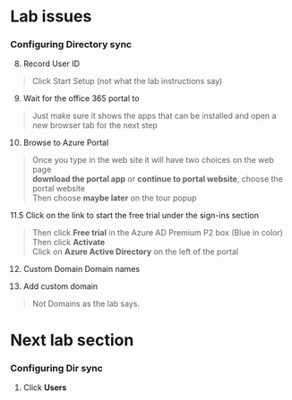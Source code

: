 # Lab issues

### Configuring Directory sync


8. Record User ID

>Click Start Setup (not what the lab instructions say)

9. Wait for the office 365 portal to 

>Just make sure it shows the apps that can be installed and open a new browser tab for the next step

10. Browse to Azure Portal

>Once you type in the web site it will have two choices on the web page <br>
>**download the portal app** or **continue to portal website**, choose the portal website<br>
>Then choose **maybe later** on the tour popup

11.5 Click on the link to start the free trial under the sign-ins section

>Then click **Free trial** in the Azure AD Premium P2 box (Blue in color) <br>
>Then click **Activate** <br>
>Click on **Azure Active Directory** on the left of the portal

12. Custom Domain Domain names

13. Add custom domain

>Not Domains as the lab says.

# Next lab section 

### Configuring Dir sync


1. Click **Users**

